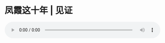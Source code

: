 # 凤霞这十年 | 见证

<audio style="width: 100%;" preload="false" controls controlslist="nodownload"><source src="https://cdn.simai.ml/audio/mp3/2020/200119_003.mp3" type="audio/mpeg">Your browser does not support the audio element.</audio>


